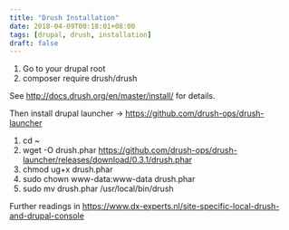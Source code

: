 ```yaml
---
title: "Drush Installation"
date: 2018-04-09T00:18:01+08:00
tags: [drupal, drush, installation]
draft: false
---
```

1. Go to your drupal root
2. composer require drush/drush

See http://docs.drush.org/en/master/install/ for details.

Then install drupal launcher -> https://github.com/drush-ops/drush-launcher
1. cd ~
2. wget -O drush.phar https://github.com/drush-ops/drush-launcher/releases/download/0.3.1/drush.phar
3. chmod ug+x drush.phar
4. sudo chown www-data:www-data drush.phar
5. sudo mv drush.phar /usr/local/bin/drush
 
Further readings in https://www.dx-experts.nl/site-specific-local-drush-and-drupal-console
